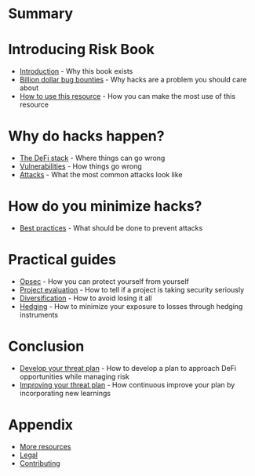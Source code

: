 # Summary

# Introducing Risk Book
- [Introduction](./intro.md) - Why this book exists
- [Billion dollar bug bounties](./size-of-hacks.md) - Why hacks are a problem you should care about
- [How to use this resource](./how-to.md) - How you can make the most use of this resource

# Why do hacks happen?
- [The DeFi stack](./defi-stack.md) - Where things can go wrong
- [Vulnerabilities](./vulnerabilities.md) - How things go wrong
- [Attacks](./attacks.md) - What the most common attacks look like

# How do you minimize hacks?
- [Best practices](./best-practices.md) - What should be done to prevent attacks

# Practical guides
- [Opsec](./opsec.md) - How you can protect yourself from yourself
- [Project evaluation](./self-evaluation.md) - How to tell if a project is taking security seriously
- [Diversification](./diversification.md) - How to avoid losing it all
- [Hedging](./hedging.md) - How to minimize your exposure to losses through hedging instruments

# Conclusion
- [Develop your threat plan](./plan.md) - How to develop a plan to approach DeFi opportunities while managing risk
- [Improving your threat plan](./improving.md) - How continuous improve your plan by incorporating new learnings

# Appendix
- [More resources](./sources.md)
- [Legal](./legal.md)
- [Contributing](./contributing.md)
